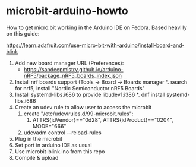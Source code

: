 # microbit-arduino-howto

How to get micro:bit working in the Arduino IDE on Fedora. Based heavilly on this guide:

https://learn.adafruit.com/use-micro-bit-with-arduino/install-board-and-blink


1. Add new board manager URL (Preferences):
    * https://sandeepmistry.github.io/arduino-nRF5/package_nRF5_boards_index.json
2. Install nrf boards support (Tools -> Board -> Boards manager
    *. search for nrf5, install "Nordic Semiconductor nRF5 Boards"
3. Install systemd-libs.i686 to provide libudev1:i386
    *. dnf install systemd-libs.i686
4. Create an udev rule to allow user to access the microbit
    1. create "/etc/udev/rules.d/99-microbit.rules":
         1. ATTRS{idVendor}=="0d28", ATTRS{idProduct}=="0204", MODE="666"
    2. udevadm control --reload-rules
5. Plug in the microbit
6. Set port in arduino IDE as usual
7. Use microbit-blink.ino from this repo
8. Compile & upload
